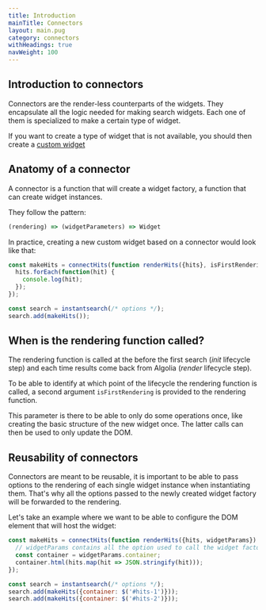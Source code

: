 ```yaml
---
title: Introduction
mainTitle: Connectors
layout: main.pug
category: connectors
withHeadings: true
navWeight: 100
---
```


## Introduction to connectors

Connectors are the render-less counterparts of the widgets. They encapsulate
all the logic needed for making search widgets. Each one of them is specialized
to make a certain type of widget.

If you want to create a type of widget that is not available, you should then
create a [custom widget]()

## Anatomy of a connector

A connector is a function that will create a widget factory, a function that can
create widget instances.

They follow the pattern:

```js
(rendering) => (widgetParameters) => Widget
```

In practice, creating a new custom widget based on a connector would look like that:

```js
const makeHits = connectHits(function renderHits({hits}, isFirstRendering) {
  hits.forEach(function(hit) {
    console.log(hit);
  });
});

const search = instantsearch(/* options */);
search.add(makeHits());
```

## When is the rendering function called?

The rendering function is called at the before the first search (*init* lifecycle step)
and each time results come back from Algolia (*render* lifecycle step).

To be able to identify at which point of the lifecycle the rendering function is
called, a second argument `isFirstRendering` is provided to the rendering function.

This parameter is there to be able to only do some operations once, like creating
the basic structure of the new widget once. The latter calls can then be used to
only update the DOM.

## Reusability of connectors

Connectors are meant to be reusable, it is important to be able to pass options to
the rendering of each single widget instance when instantiating them. That's why
all the options passed to the newly created widget factory will be forwarded to the
rendering.

Let's take an example where we want to be able to configure the DOM element that will
host the widget:

```js
const makeHits = connectHits(function renderHits({hits, widgetParams}) {
  // widgetParams contains all the option used to call the widget factory
  const container = widgetParams.container;  
  container.html(hits.map(hit => JSON.stringify(hit)));
});

const search = instantsearch(/* options */);
search.add(makeHits({container: $('#hits-1')}));
search.add(makeHits({container: $('#hits-2')}));
```
